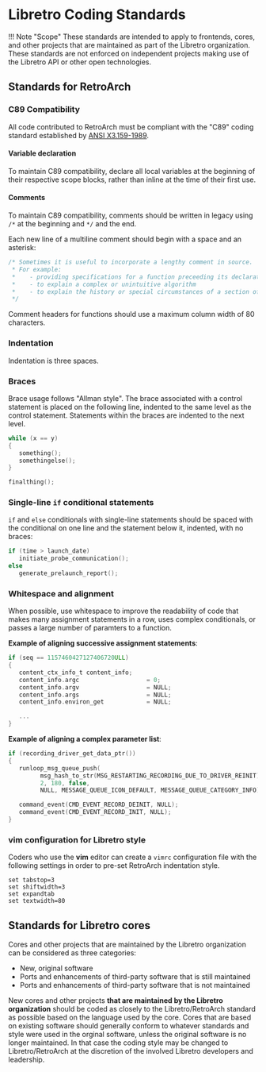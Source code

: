 # Libretro Coding Standards

!!! Note "Scope"
    These standards are intended to apply to frontends, cores, and other projects that are maintained as part of the Libretro organization. These standards are not enforced on independent projects making use of the Libretro API or other open technologies.

## Standards for RetroArch

### C89 Compatibility

All code contributed to RetroArch must be compliant with the "C89" coding standard established by [ANSI X3.159-1989](https://web.archive.org/web/20110306044509/http://flash-gordon.me.uk/ansi.c.txt).

####  Variable declaration
To maintain C89 compatibility, declare all local variables at the beginning of their respective scope blocks, rather than inline at the time of their first use.

#### Comments
To maintain C89 compatibility, comments should be written in legacy using `/*` at the beginning and `*/` and the end.

Each new line of a multiline comment should begin with a space and an asterisk:

```c
/* Sometimes it is useful to incorporate a lengthy comment in source.
 * For example:
 *    - providing specifications for a function preceeding its declaration
 *    - to explain a complex or unintuitive algorithm
 *    - to explain the history or special circumstances of a section of code
 */
```
Comment headers for functions should use a maximum column width of 80 characters. 

### Indentation

Indentation is three spaces.

### Braces

Brace usage follows "Allman style". The brace associated with a control statement is placed on the following line, indented to the same level as the control statement. Statements within the braces are indented to the next level.

```c
while (x == y)
{
   something();
   somethingelse();
}

finalthing();
```

### Single-line `if` conditional statements

`if` and `else` conditionals with single-line statements should be spaced with the conditional on one line and the statement below it, indented, with no braces:

```c
if (time > launch_date)
   initiate_probe_communication();
else
   generate_prelaunch_report();
```

### Whitespace and alignment

When possible, use whitespace to improve the readability of code that makes many assignment statements in a row, uses complex conditionals, or passes a large number of paramters to a function.

**Example of aligning successive assignment statements**:

```c
if (seq == 1157460427127406720ULL)
{
   content_ctx_info_t content_info;
   content_info.argc                   = 0;
   content_info.argv                   = NULL;
   content_info.args                   = NULL;
   content_info.environ_get            = NULL;

   ...
}
```

**Example of aligning a complex parameter list**:

```c
if (recording_driver_get_data_ptr())
{
   runloop_msg_queue_push(
         msg_hash_to_str(MSG_RESTARTING_RECORDING_DUE_TO_DRIVER_REINIT),
         2, 180, false,
         NULL, MESSAGE_QUEUE_ICON_DEFAULT, MESSAGE_QUEUE_CATEGORY_INFO);

   command_event(CMD_EVENT_RECORD_DEINIT, NULL);
   command_event(CMD_EVENT_RECORD_INIT, NULL);
}
```

### vim configuration for Libretro style

Coders who use the **vim** editor can create a `vimrc` configuration file with the following settings in order to pre-set RetroArch indentation style.

```
set tabstop=3
set shiftwidth=3
set expandtab
set textwidth=80
```

## Standards for Libretro cores

Cores and other projects that are maintained by the Libretro organization can be considered as three categories:

  * New, original software
  * Ports and enhancements of third-party software that is still maintained
  * Ports and enhancements of third-party software that is not maintained
  
New cores and other projects **that are maintained by the Libretro organization** should be coded as closely to the Libretro/RetroArch standard as possible based on the language used by the core. Cores that are based on existing software should generally conform to whatever standards and style were used in the orginal software, unless the original software is no longer maintained. In that case the coding style may be changed to Libretro/RetroArch at the discretion of the involved Libretro developers and leadership.
